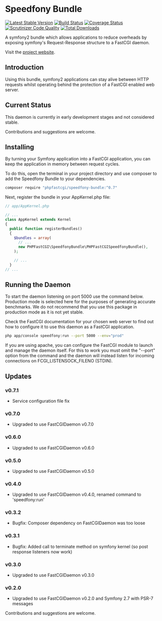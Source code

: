 # Speedfony Bundle

[![Latest Stable Version](https://poser.pugx.org/phpfastcgi/speedfony-bundle/v/stable)](https://packagist.org/packages/phpfastcgi/speedfony-bundle)
[![Build Status](https://travis-ci.org/PHPFastCGI/SpeedfonyBundle.svg?branch=master)](https://travis-ci.org/PHPFastCGI/FastCGIDaemon)
[![Coverage Status](https://coveralls.io/repos/PHPFastCGI/SpeedfonyBundle/badge.svg?branch=master)](https://coveralls.io/r/PHPFastCGI/SpeedfonyBundle?branch=master)
[![Scrutinizer Code Quality](https://scrutinizer-ci.com/g/PHPFastCGI/SpeedfonyBundle/badges/quality-score.png?b=master)](https://scrutinizer-ci.com/g/PHPFastCGI/SpeedfonyBundle/?branch=master)
[![Total Downloads](https://poser.pugx.org/phpfastcgi/speedfony-bundle/downloads)](https://packagist.org/packages/phpfastcgi/speedfony-bundle)

A symfony2 bundle which allows applications to reduce overheads by exposing symfony's Request-Response structure to a FastCGI daemon.

Visit the [project website](http://phpfastcgi.github.io/).

## Introduction

Using this bundle, symfony2 applications can stay alive between HTTP requests whilst operating behind the protection of a FastCGI enabled web server.

## Current Status

This daemon is currently in early development stages and not considered stable.

Contributions and suggestions are welcome.

## Installing

By turning your Symfony application into a FastCGI application, you can keep the application in memory between request cycles.

To do this, open the terminal in your project directory and use composer to add the Speedfony Bundle to your dependencies.

```sh
composer require "phpfastcgi/speedfony-bundle:^0.7"
```

Next, register the bundle in your AppKernel.php file:

```php
// app/AppKernel.php

// ...
class AppKernel extends Kernel
{
  public function registerBundles()
  {
    $bundles = array(
      // ...
      new PHPFastCGI\SpeedfonyBundle\PHPFastCGISpeedfonyBundle(),
    );

    // ...
  }
// ...
```

## Running the Daemon

To start the daemon listening on port 5000 use the command below. Production mode is selected here for the purposes of generating accurate benchmarks. We do not recommend that you use this package in production mode as it is not yet stable.

Check the FastCGI documentation for your chosen web server to find out how to configure it to use this daemon as a FastCGI application.

```sh
php app/console speedfony:run --port 5000 --env="prod"
```

If you are using apache, you can configure the FastCGI module to launch and manage the daemon itself. For this to work you must omit the "--port" option from the command and the daemon will instead listen for incoming connections on FCGI_LISTENSOCK_FILENO (STDIN).

## Updates

### v0.7.1
- Service configuration file fix

### v0.7.0
- Upgraded to use FastCGIDaemon v0.7.0

### v0.6.0
- Upgraded to use FastCGIDaemon v0.6.0

### v0.5.0
- Upgraded to use FastCGIDaemon v0.5.0

### v0.4.0
- Upgraded to use FastCGIDaemon v0.4.0, renamed command to 'speedfony:run'

### v0.3.2
- Bugfix: Composer dependency on FastCGIDaemon was too loose

### v0.3.1
- Bugfix: Added call to terminate method on symfony kernel (so post response listeners now work)

### v0.3.0
- Upgraded to use FastCGIDaemon v0.3.0

### v0.2.0
- Upgraded to use FastCGIDaemon v0.2.0 and Symfony 2.7 with PSR-7 messages

Contributions and suggestions are welcome.
